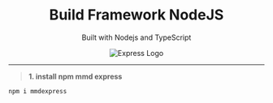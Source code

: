 <div align="center">
 
# Build Framework NodeJS
Built with Nodejs and TypeScript
  
![Express Logo](https://mms.businesswire.com/media/20230125005743/en/1397137/23/Express_%28black%29_Logo.jpg)
</div>
<hr>

> <b>1.  **install npm mmd express** </b>
```shell
npm i mmdexpress
```
<div/>
